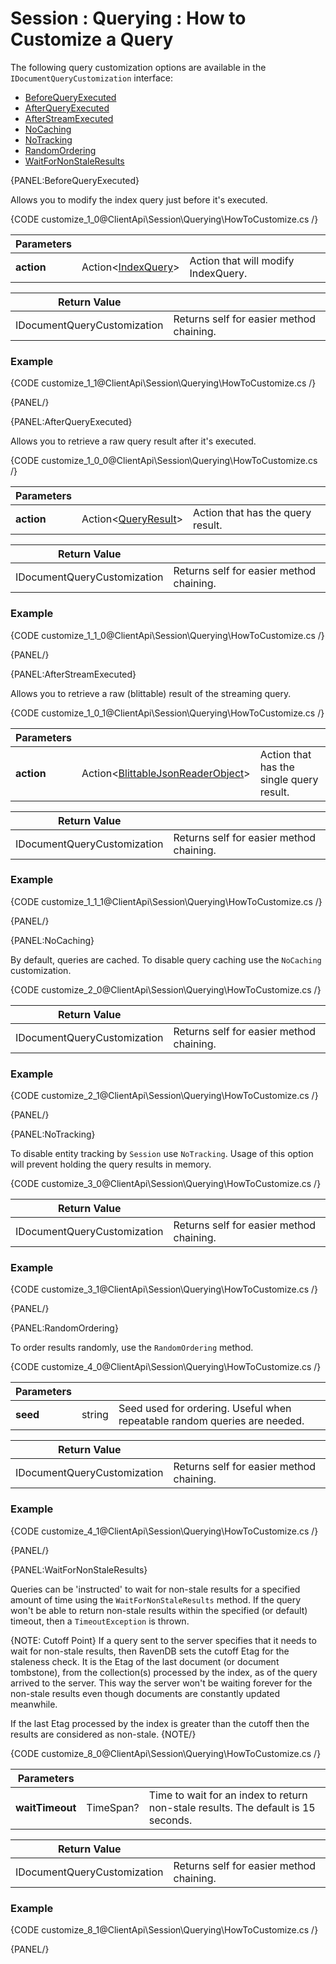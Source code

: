 # Session : Querying : How to Customize a Query

The following query customization options are available in the `IDocumentQueryCustomization` interface:

- [BeforeQueryExecuted](../../../client-api/session/querying/how-to-customize-query#beforequeryexecuted)
- [AfterQueryExecuted](../../../client-api/session/querying/how-to-customize-query#afterqueryexecuted)
- [AfterStreamExecuted](../../../client-api/session/querying/how-to-customize-query#afterstreamexecuted)
- [NoCaching](../../../client-api/session/querying/how-to-customize-query#nocaching)
- [NoTracking](../../../client-api/session/querying/how-to-customize-query#notracking)
- [RandomOrdering](../../../client-api/session/querying/how-to-customize-query#randomordering)
- [WaitForNonStaleResults](../../../client-api/session/querying/how-to-customize-query#waitfornonstaleresults)

{PANEL:BeforeQueryExecuted}

Allows you to modify the index query just before it's executed.

{CODE customize_1_0@ClientApi\Session\Querying\HowToCustomize.cs /}

| Parameters | | |
| ------------- | ------------- | ----- |
| **action** | Action<[IndexQuery](../../../glossary/index-query)> | Action that will modify IndexQuery. |

| Return Value | |
| ------------- | ----- |
| IDocumentQueryCustomization | Returns self for easier method chaining. |

### Example

{CODE customize_1_1@ClientApi\Session\Querying\HowToCustomize.cs /}

{PANEL/}

{PANEL:AfterQueryExecuted}

Allows you to retrieve a raw query result after it's executed.

{CODE customize_1_0_0@ClientApi\Session\Querying\HowToCustomize.cs /}

| Parameters | | |
| ------------- | ------------- | ----- |
| **action** | Action<[QueryResult](../../../glossary/query-result)> | Action that has the query result. |

| Return Value | |
| ------------- | ----- |
| IDocumentQueryCustomization | Returns self for easier method chaining. |

### Example

{CODE customize_1_1_0@ClientApi\Session\Querying\HowToCustomize.cs /}

{PANEL/}

{PANEL:AfterStreamExecuted}

Allows you to retrieve a raw (blittable) result of the streaming query.

{CODE customize_1_0_1@ClientApi\Session\Querying\HowToCustomize.cs /}

| Parameters | | |
| ------------- | ------------- | ----- |
| **action** | Action<[BlittableJsonReaderObject](../../../glossary/blittable-json-reader-object)> | Action that has the single query result. |

| Return Value | |
| ------------- | ----- |
| IDocumentQueryCustomization | Returns self for easier method chaining. |

### Example

{CODE customize_1_1_1@ClientApi\Session\Querying\HowToCustomize.cs /}

{PANEL/}

{PANEL:NoCaching}

By default, queries are cached. To disable query caching use the `NoCaching` customization.

{CODE customize_2_0@ClientApi\Session\Querying\HowToCustomize.cs /}

| Return Value | |
| ------------- | ----- |
| IDocumentQueryCustomization | Returns self for easier method chaining. |

### Example

{CODE customize_2_1@ClientApi\Session\Querying\HowToCustomize.cs /}

{PANEL/}

{PANEL:NoTracking}

To disable entity tracking by `Session` use `NoTracking`. Usage of this option will prevent holding the query results in memory.

{CODE customize_3_0@ClientApi\Session\Querying\HowToCustomize.cs /}

| Return Value | |
| ------------- | ----- |
| IDocumentQueryCustomization | Returns self for easier method chaining. |

### Example

{CODE customize_3_1@ClientApi\Session\Querying\HowToCustomize.cs /}

{PANEL/}

{PANEL:RandomOrdering}

To order results randomly, use the `RandomOrdering` method.

{CODE customize_4_0@ClientApi\Session\Querying\HowToCustomize.cs /}

| Parameters | | |
| ------------- | ------------- | ----- |
| **seed** | string | Seed used for ordering. Useful when repeatable random queries are needed. |

| Return Value | |
| ------------- | ----- |
| IDocumentQueryCustomization | Returns self for easier method chaining. |

### Example

{CODE customize_4_1@ClientApi\Session\Querying\HowToCustomize.cs /}

{PANEL/}

{PANEL:WaitForNonStaleResults}

Queries can be 'instructed' to wait for non-stale results for a specified amount of time using the `WaitForNonStaleResults` method. If the query won't be able to return 
non-stale results within the specified (or default) timeout, then a `TimeoutException` is thrown.

{NOTE: Cutoff Point}
If a query sent to the server specifies that it needs to wait for non-stale results, then RavenDB sets the cutoff Etag for the staleness check.
It is the Etag of the last document (or document tombstone), from the collection(s) processed by the index, as of the query arrived to the server.
This way the server won't be waiting forever for the non-stale results even though documents are constantly updated meanwhile.

If the last Etag processed by the index is greater than the cutoff then the results are considered as non-stale.
{NOTE/}


{CODE customize_8_0@ClientApi\Session\Querying\HowToCustomize.cs /}

| Parameters | | |
| ------------- | ------------- | ----- |
| **waitTimeout** | TimeSpan? | Time to wait for an index to return non-stale results. The default is 15 seconds. |

| Return Value | |
| ------------- | ----- |
| IDocumentQueryCustomization | Returns self for easier method chaining. |

### Example

{CODE customize_8_1@ClientApi\Session\Querying\HowToCustomize.cs /}

{PANEL/}
